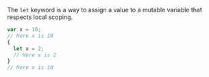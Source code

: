 

The `let` keyword is a way to assign a value to a mutable variable that respects local scoping. 

```js
var x = 10;
// Here x is 10
{
  let x = 2;
  // Here x is 2
}
// Here x is 10
```
